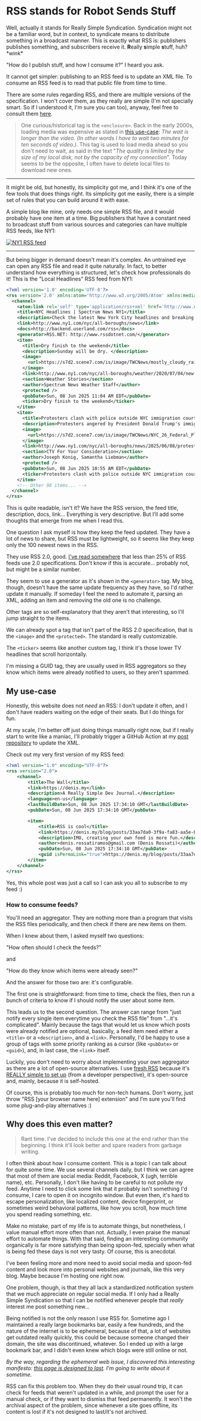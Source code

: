 # RSS stands for Robot Sends Stuff

Well, actually it stands for Really Simple Syndication. Syndication might not be a familiar word, but in context, to syndicate means to distribute something in a broadcast manner. This is exactly what RSS is: publishers publishes something, and subscribers receive it. **R**eally **s**imple **s**tuff, huh? \*wink\*

"How do I publish stuff, and how I consume it?" I heard you ask.

It cannot get simpler: publishing to an RSS feed is to update an XML file. To consume an RSS feed is to read that public file from time to time.

There are some rules regarding RSS, and there are multiple versions of the specification. I won't cover them, as they really are simple (I'm not specially smart. So if I understood it, I'm sure you can too), anyway, feel free to consult them [here](https://cyber.harvard.edu/rss/rss.html).

> One curious/historical tag is the `<enclosure>`. Back in the early 2000s, loading media was expensive as stated in [this use-case](https://www.rssboard.org/rss-enclosures-use-case): _The wait is longer than the video. (In other words I have to wait two minutes for ten seconds of video.)_.
> This tag is used to load media ahead so you don't need to wait, as said in the text "_The quality is limited by the size of my local disk, not by the capacity of my connection_". Today seems to be the opposite, I often have to delete local files to download new ones.

---

It might be old, but honestly, its simplicity got me, and I think it's one of the few tools that does things right. Its simplicity got me easily, there is a simple set of rules that you can build around it with ease.

A simple blog lke mine, only needs one simple RSS file, and it would probably have one item at a time. Big publishers that have a constant need to broadcast stuff from various sources and categories can have multiple RSS feeds, like NY1:


[![NY1 RSS feed](https://cdn.denis.my/assets/ny1-rss-feed.png)](https://ny1.com/nyc/all-boroughs/rss)

---

But being bigger in demand doesn't mean it's complex. An untrained eye can open any RSS file and read it quite naturally. In fact, to better understand how everything is structured, let's check how professionals do it! This is the "Local Headlines" RSS feed from NY1:

```xml
<?xml version='1.0' encoding='UTF-8'?>
<rss version='2.0' xmlns:atom='http://www.w3.org/2005/Atom' xmlns:media='http://www.w3.org/2005/Media'>
  <channel>
    <atom:link rel='self' type='application/rss+xml' href='http://www.ny1.com/services/contentfeed.nyc|all-boroughs|news.landing.rss' />
    <title>NYC Headlines | Spectrum News NY1</title>
    <description>Check the latest New York City headlines and breaking news from NY1.</description>
    <link>http://www.ny1.com/nyc/all-boroughs/news</link>
    <docs>http://backend.userland.com/rss</docs>
    <generator>RSS.NET: http://www.rssdotnet.com/</generator>
    <item>
      <title>Dry finish to the weekend</title>
      <description>Sunday will be dry. </description>
      <image>
        <url>https://s7d2.scene7.com/is/image/TWCNews/mostly_cloudy_rain_shower_spring_new_york_city_nyc_ny_MattFriedman_033125</url>
      </image>
      <link>http://www.ny1.com/nyc/all-boroughs/weather/2020/07/04/new-york-city-all-boroughs-daily-forecast</link>
      <section>Weather Stories</section>
      <author>Spectrum News Weather Staff</author>
      <protected />
      <pubDate>Sun, 08 Jun 2025 11:04 AM EDT</pubDate>
      <ticker>Dry finish to the weekend</ticker>
    </item>
    <item>
      <title>Protesters clash with police outside NYC immigration courts</title>
      <description>Protesters angered by President Donald Trump's immigration policies attempted stop vehicles exiting the building they believed had detainees in them.</description>
      <image>
        <url>https://s7d2.scene7.com/is/image/TWCNews/NYC_26_Federal_Plaza_AP_20009669998969</url>
      </image>
      <link>http://www.ny1.com/nyc/all-boroughs/news/2025/06/08/protesters-clash-with-police-outside-nyc-immigration-courts</link>
      <section>CTV For Your Consideration</section>
      <author>Joseph Konig, Samantha Liebman</author>
      <protected />
      <pubDate>Sun, 08 Jun 2025 10:55 AM EDT</pubDate>
      <ticker>Protesters clash with police outside NYC immigration courts</ticker>
    </item>
    <!-- Other 98 items... -->
  </channel>
</rss>
```

This is quite readable, isn't it? We have the RSS version, the feed title, description, docs, link... Everything is very descriptive. But I'll add some thoughts that emerge from me when I read this.

One question I ask myself is how they keep the feed updated. They have a lot of news to share, but RSS must be lightweight, so it seems like they keep only the 100 newest news in the RSS.

They use RSS 2.0, good. [I've read somewhere](https://www.w3schools.com/xml/xml_rss.asp#:~:text=Is%20RSS%20a%20Web%20Standard%3F) that less than 25% of RSS feeds use 2.0 specifications. Don't know if this is accurate... probably not, but might be a similar number.

They seem to use a generator as it's shown in the `<generator>` tag. My blog, though, doesn't have the same update frequency as they have, so I'd rather update it manually. If someday I feel the need to automate it, parsing an XML, adding an item and removing the old one is no challenge.

Other tags are so self-explanatory that they aren't that interesting, so I'll jump straight to the items.

We can already spot a tag that isn't part of the RSS 2.0 specification, that is the `<image>` and the `<protected>`. The standard is really customizable.

The `<ticker>` seems like another custom tag, I think it's those lower TV headlines that scroll horizontally.

I'm missing a GUID tag, they are usually used in RSS aggregators so they know which items were already notified to users, so they aren't spammed.

## My use-case

Honestly, this website does not _need_ an RSS: I don't update it often, and I don't have readers waiting on the edge of their seats. But I do things for fun.

At my scale, I'm better off just doing things manually right now, but if I really start to write like a maniac, I'll probably trigger a GitHub Action at my [post repository](https://github.com/denis-rossati/blog-posts) to update the XML.

Check out my very first version of my RSS feed:

```xml
<?xml version="1.0" encoding="UTF-8"?>
<rss version="2.0">
    <channel>
        <title>The Wall</title>
        <link>https://denis.my</link>
        <description>A Really Simple Dev Journal.</description>
        <language>en-us</language>
        <lastBuildDate>Sun, 08 Jun 2025 17:34:10 GMT</lastBuildDate>
        <pubDate>Sun, 08 Jun 2025 17:34:10 GMT</pubDate>

        <item>
            <title>RSS is cool</title>
            <link>https://denis.my/blog/posts/33aa7da0-3f9a-fa83-aa5e-beecd923d110</link>
            <description>IMO, creating your own feed is more fun.</description>
            <author>denis.rossatiramos@gmail.com (Denis Rossati)</author>
            <pubDate>Sun, 08 Jun 2025 17:34:10 GMT</pubDate>
            <guid isPermaLink="true">https://denis.my/blog/posts/33aa7da0-3f9a-fa83-aa5e-beecd923d110</guid>
        </item>
    </channel>
</rss>
```

Yes, this whole post was just a call so I can ask you all to subscribe to my feed :)

### How to consume feeds?

You'll need an aggregator. They are nothing more than a program that visits the RSS files periodically, and then check if there are new items on them.

When I knew about them, I asked myself two questions:

"How often should I check the feeds?"

and

"How do they know which items were already seen?"

And the answer for those two are: it's configurable.


The first one is straightforward: from time to time, check the files, then run a bunch of criteria to know if I should notify the user about some item.

This leads us to the second question. The answer can range from "just notify every single item everytime you check the RSS file" from "...it's complicated". Mainly because the tags that would let us know which posts were already notified are optional, basically, a feed item need either a `<title>` or a `<description>`, and a `<link>`. Personally, I'd be happy to use a group of tags with some priority ranking as a cursor (like `<pubDate>` or `<guid>`), and, in last case, the `<link>` itself.

Luckily, you don't need to worry about implementing your own aggregator as there are a lot of open-source alternatives. I use [fresh RSS](https://github.com/FreshRSS/FreshRSS) because it's [REALLY simple to set up](https://github.com/FreshRSS/FreshRSS#manual-install) (from a developer perspective), it's open-source and, mainly, because it is self-hosted.

Of course, this is probably too much for non-tech humans. Don't worry, just throw "RSS [your browser name here] extension" and I'm sure you'll find some plug-and-play alternatives :)

## Why does this even matter?

> Rant time. I've decided to include this one at the end rather than the beginning. I think it'll look better and spare readers from garbage writing.

I often think about how I consume content. This is a topic I can talk about for quite some time. We use several channels daily, but I think we can agree that most of them are social media: Reddit, Facebook, X (ugh, terrible name), etc. Personally, I don't like having to be careful to not pollute my feed. Anytime I need to click some link that it probably isn't something I'd consume, I care to open it on incognito window. But even then, it's hard to escape personalization, like localized content, device fingerprint, or sometimes weird behavioral patterns, like how you scroll, how much time you spend reading something, etc.

Make no mistake, part of my life is to automate things, but nonetheless, I value manual effort more often than not. Actually, I even praise the manual effort to automate things. With that said, finding an interesting community organically is far more satisfying than being spoon-fed, specially when what is being fed these days is not very tasty. Of course, this is anecdotal.

I've been feeling more and more need to avoid social media and spoon-fed content and look more into personal websites and journals, like this very blog. Maybe because I'm hosting one right now.

One problem, though, is that they all lack a standardized notification system that we much appreciate on regular social media. If I only had a Really Simple Syndication so that I can be notified whenever people that _really_ interest me post something new...

Being notified is not the only reason I use RSS for. Sometime ago I maintained a really large bookmarks bar, easily a few hundreds, and the nature of the internet is to be ephemeral, because of that, a lot of websites get outdated really quickly, this could be because someone changed their domain, the site was discontinued, whatever. So I ended up with a large bookmark bar, and I didn't even knew which blogs were still online or not.

_By the way, regarding the ephemeral web issue, I discovered this interesting manifesto: [this page is designed to last](https://jeffhuang.com/designed_to_last/). I'm going to write about it sometime._

RSS can fix this problem too. When they do their usual round trip, it can check for feeds that weren't updated in a while, and prompt the user for a manual check, or if they want to dismiss that feed permanently. It won't the archival aspect of the problem, since whenever a site goes offline, its content is lost if it's not designed to last/it's not archived.
